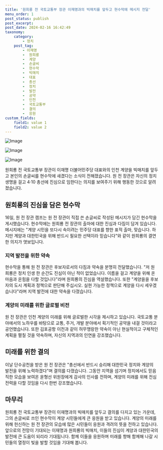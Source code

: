 ```yaml
---
title: '원희룡 전 국토교통부 장관 이재명과의 빅매치를 앞두고 현수막에 메시지 전달'
menu_order: 1
post_status: publish
post_excerpt: 
post_date: 2024-02-16 16:42:49
taxonomy:
    category:
        - 정치
    post_tag:
        - 이재명
        -  원희룡
        -  계양
        -  손글씨
        -  현수막
        -  빅매치
        -  대표
        -  총선
        -  정치
        -  발전
        -  공약
        -  인천
        -  국토교통부
        -  결의
        -  응원
custom_fields:
    field1: value 1
    field2: value 2
---
```


![Image](https://imgnews.pstatic.net/image/011/2024/02/16/0004300339_001_20240216070116206.png?type=w647)

![Image](https://imgnews.pstatic.net/image/011/2024/02/16/0004300339_002_20240216070116246.jpg?type=w647)

![Image](https://imgnews.pstatic.net/image/011/2024/02/16/0004300339_003_20240216070116274.jpg?type=w647)

원희룡 전 국토교통부 장관이 이재명 더불어민주당 대표와의 인천 계양을 빅매치를 앞두고 본인의 손글씨를 현수막에 새겼다는 소식이 전해졌습니다. 원 전 장관은 자신의 정치 생명을 걸고 4·10 총선에 진심으로 임한다는 의지를 보여주기 위해 행동한 것으로 알려졌습니다.
## 원희룡의 진심을 담은 현수막
16일, 원 전 장관 캠프는 원 전 장관이 직접 쓴 손글씨로 작성된 메시지가 담긴 현수막을 게시했습니다. 현수막에는 원희룡 전 장관의 출마에 대한 진심과 다짐이 담겨 있습니다. 메시지에는 "계양 시민을 또다시 속이려는 민주당 대표를 향한 표적 출마, 맞습니다. 하지만 계양과 대한민국을 위해 반드시 필요한 선택이라 믿습니다"와 같이 원희룡의 결연한 의지가 엿보입니다.
### 지역 발전을 위한 약속
현수막을 통해 원 전 장관은 후보자로서의 다짐과 약속을 분명히 전달했습니다. "저 원희룡은 정치 인생 한 순간도 진심이 아닌 적이 없었습니다. 이름을 걸고 계양을 위해 온마음과 온힘을 다할 것입니다"라며 원희룡의 진심을 역설했습니다. 또한 "계양을을 후보자의 도시 계획과 정책으로 판단해 주십시오. 실현 가능한 정책으로 계양을 다시 세우겠습니다"라며 지역 발전에 대한 약속을 다졌습니다.
### 계양의 미래를 위한 글로벌 비전
원 전 장관은 인천 계양의 미래를 위해 글로벌한 시각을 제시하고 있습니다. 국토교통 분야에서의 노하우를 바탕으로 교통, 주거, 개발 분야에서 획기적인 공약을 내걸 것이라고 공언했습니다. 또한 김포공항 이전과 같이 허무맹랑한 약속이 아닌 현실적이고 구체적인 계획을 펼칠 것을 약속하며, 자신의 지역과의 인연을 강조했습니다.
## 미래를 위한 결의
이날 단수공천을 받은 원 전 장관은 "총선에서 반드시 승리해 대한민국 정치와 계양의 발전을 위해 노력하겠다"며 결의를 다졌습니다. 그동안 지역을 섬기며 정치에서도 믿음직한 모습을 보여온 윤형선 위원장에게 감사의 인사를 전하며, 계양의 미래를 위해 전심전력을 다할 것임을 다시 한번 강조했습니다.
## 마무리
원희룡 전 국토교통부 장관이 이재명과의 빅매치를 앞두고 결의를 다지고 있는 가운데, 그의 손글씨로 쓰인 현수막이 계양 시민들에게 큰 응원을 받고 있습니다. 계양의 미래를 위해 헌신하는 원 전 장관의 모습에 많은 시민들이 응원과 격려의 뜻을 전하고 있습니다. 앞으로의 전망이 기대되는 이재명과 원희룡의 빅매치, 이들의 진심이 계양과 대한민국의 발전에 큰 도움이 되리라 기대됩니다. 함께 이들을 응원하며 미래를 향해 함께해 나갈 시민들의 열정이 빛을 발할 것임을 기대해 봅니다.
